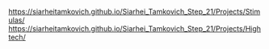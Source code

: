 https://siarheitamkovich.github.io/Siarhei_Tamkovich_Step_21/Projects/Stimulas/
https://siarheitamkovich.github.io/Siarhei_Tamkovich_Step_21/Projects/Hightech/
